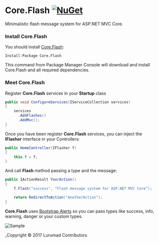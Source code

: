 # Core.Flash [![NuGet](https://img.shields.io/nuget/v/AspNetCore.Health.svg)](https://www.nuget.org/packages/Core.Flash/)

Minimalistic flash message system for ASP.NET MVC Core.

### Install Core.Flash

You should install [Core.Flash](https://www.nuget.org/packages/Core.Flash/):

    Install-Package Core.Flash
    
This command from Package Manager Console will download and install Core.Flash and all required dependencies.

### Meet Core.Flash

Register **Core.Flash** services in your **Startup** class

```csharp
public void ConfigureServices(IServiceCollection services)
{
    services
      .AddFlashes()
      .AddMvc();
}
```
Once you have been register **Core.Flash** services, you can inject the **IFlasher** interface in your Controllers:

```csharp
public HomeController(IFlasher f)
{
    this.f = f;
}
```
And call **Flash** method passing a type and the message:

```csharp
public IActionResult YourAction()
{
    f.Flash("success", "Flash message system for ASP.NET MVC Core");

    return RedirectToAction("AnotherAction");
}
```

**Core.Flash** uses [Bootstrap Alerts](https://v4-alpha.getbootstrap.com/components/alerts/) so you can pass types like success, info, warning, danger or your custom types.

![Sample](https://github.com/lurumad/core-flash/blob/master/assets/flash.gif)

_Copyright &copy; 2017 Lurumad Contributors

